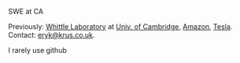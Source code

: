 SWE at CA


Previously: [Whittle Laboratory](https://whittle.eng.cam.ac.uk/) at [Univ. of Cambridge](https://www.cam.ac.uk/), [Amazon](https://www.linkedin.com/in/krus/details/experience/), [Tesla](https://www.linkedin.com/in/krus/details/experience/). <br/>Contact: eryk@krus.co.uk.


I rarely use github
